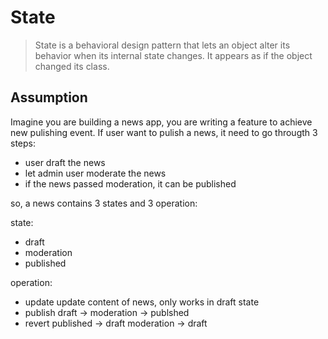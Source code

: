 # State

> State is a behavioral design pattern that lets an object alter its behavior when its internal state changes. It appears as if the object changed its class.

## Assumption
Imagine you are building a news app, you are writing a feature to achieve new pulishing event.
If user want to pulish a news, it need to go througth 3 steps:
* user draft the news
* let admin user moderate the news
* if the news passed moderation, it can be published

so, a news contains 3 states and 3 operation:

state:
  * draft
  * moderation
  * published

operation:
  * update
    update content of news, only works in draft state
  * publish
    draft -> moderation -> publshed
  * revert
    published -> draft
    moderation -> draft